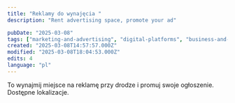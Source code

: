 ```yaml
---
title: "Reklamy do wynajęcia "
description: "Rent advertising space, promote your ad"

pubDate: "2025-03-08"
tags: ["marketing-and-advertising", "digital-platforms", "business-and-commerce"]
created: "2025-03-08T14:57:57.000Z"
modified: "2025-03-08T18:04:53.000Z"
edits: 4
language: "pl"
---
```


To wynajmij miejsce na reklamę przy drodze i promuj swoje ogłoszenie. Dostępne lokalizacje.
